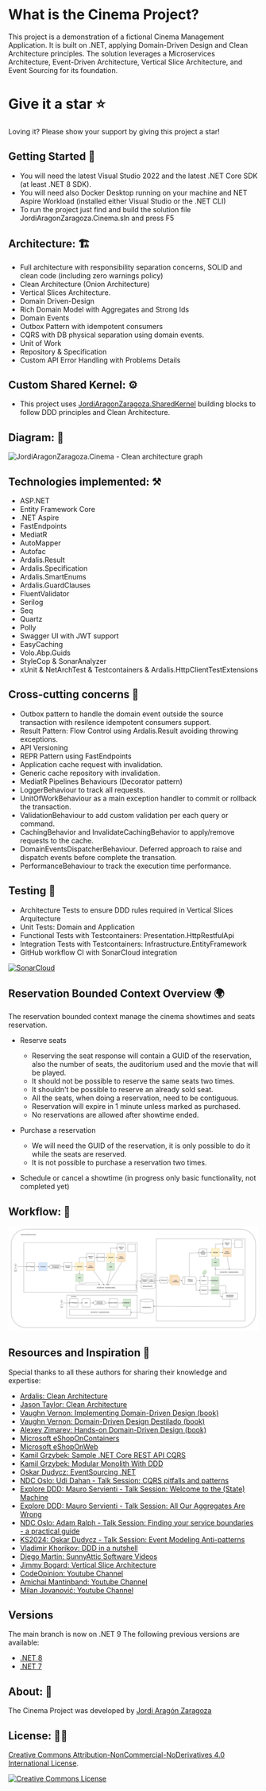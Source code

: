 What is the Cinema Project?
=====================
This project is a demonstration of a fictional Cinema Management Application. It is built on .NET, applying Domain-Driven Design and Clean Architecture principles. The solution leverages a Microservices Architecture, Event-Driven Architecture, Vertical Slice Architecture, and Event Sourcing for its foundation.

# Give it a star ⭐

Loving it? Please show your support by giving this project a star!

## Getting Started 🏃

- You will need the latest Visual Studio 2022 and the latest .NET Core SDK (at least .NET 8 SDK).
- You will need also Docker Desktop running on your machine and NET Aspire Workload (installed either Visual Studio or the .NET CLI)
- To run the project just find and build the solution file JordiAragonZaragoza.Cinema.sln and press F5

## Architecture: 🏗️

- Full architecture with responsibility separation concerns, SOLID and clean code (including zero warnings policy)
- Clean Architecture (Onion Architecture)
- Vertical Slices Architecture.
- Domain Driven-Design 
- Rich Domain Model with Aggregates and Strong Ids
- Domain Events
- Outbox Pattern with idempotent consumers
- CQRS with DB physical separation using domain events. 
- Unit of Work
- Repository & Specification
- Custom API Error Handling with Problems Details

## Custom Shared Kernel: ⚙️
- This project uses [JordiAragonZaragoza.SharedKernel](https://github.com/jordiaragonzaragoza/JordiAragonZaragoza.SharedKernel) building blocks to follow DDD principles and Clean Architecture. 

## Diagram: 📍

![JordiAragonZaragoza.Cinema - Clean architecture graph](./docs/CleanArchitecture.jpg)

## Technologies implemented: ⚒️

- ASP.NET
- Entity Framework Core
- .NET Aspire
- FastEndpoints
- MediatR
- AutoMapper
- Autofac
- Ardalis.Result
- Ardalis.Specification
- Ardalis.SmartEnums
- Ardalis.GuardClauses
- FluentValidator
- Serilog
- Seq
- Quartz
- Polly
- Swagger UI with JWT support
- EasyCaching
- Volo.Abp.Guids
- StyleCop & SonarAnalyzer
- xUnit & NetArchTest & Testcontainers & Ardalis.HttpClientTestExtensions

## Cross-cutting concerns 🏃

- Outbox pattern to handle the domain event outside the source transaction with resilence idempotent consumers support.
- Result Pattern: Flow Control using Ardalis.Result avoiding throwing exceptions.
- API Versioning
- REPR Pattern using FastEndpoints
- Application cache request with invalidation.
- Generic cache repository with invalidation.
- MediatR Pipelines Behaviours (Decorator pattern)
 - LoggerBehaviour to track all requests.
 - UnitOfWorkBehaviour as a main exception handler to commit or rollback the transaction.
 - ValidationBehaviour to add custom validation per each query or command.
 - CachingBehavior and InvalidateCachingBehavior to apply/remove requests to the cache.
 - DomainEventsDispatcherBehaviour. Deferred approach to raise and dispatch events before complete the transation.
 - PerformanceBehaviour to track the execution time performance.

## Testing 🧪

- Architecture Tests to ensure DDD rules required in Vertical Slices Arquitecture
- Unit Tests: Domain and Application
- Functional Tests with Testcontainers: Presentation.HttpRestfulApi
- Integration Tests with Testcontainers: Infrastructure.EntityFramework
- GitHub workflow CI with SonarCloud integration

[![SonarCloud](https://sonarcloud.io/images/project_badges/sonarcloud-white.svg)](https://sonarcloud.io/summary/new_code?id=jordiaragonzaragoza_JordiAragon.Cinema)

## Reservation Bounded Context Overview 🌍

The reservation bounded context manage the cinema showtimes and seats reservation.

- Reserve seats
    - Reserving the seat response will contain a GUID of the reservation, also the number of seats, the auditorium used and the movie that will be played.
    - It should not be possible to reserve the same seats two times.
    - It shouldn't be possible to reserve an already sold seat.
    - All the seats, when doing a reservation, need to be contiguous.
    - Reservation will expire in 1 minute unless marked as purchased.
    - No reservations are allowed after showtime ended.

- Purchase a reservation
    - We will need the GUID of the reservation, it is only possible to do it while the seats are reserved.
    - It is not possible to purchase a reservation two times.

- Schedule or cancel a showtime (in progress only basic functionality, not completed yet)

## Workflow: 📍

![JordiAragonZaragoza.Cinema - workflow graph](./docs/Current.jpg)
 
## Resources and Inspiration 🙏

Special thanks to all these authors for sharing their knowledge and expertise:

- <a href="https://github.com/ardalis/CleanArchitecture" target="_blank">Ardalis: Clean Architecture</a>
- <a href="https://github.com/jasontaylordev/CleanArchitecture" target="_blank">Jason Taylor: Clean Architecture</a>
- <a href="https://www.oreilly.com/library/view/implementing-domain-driven-design/9780133039900/" target="_blank">Vaughn Vernon: Implementing Domain-Driven Design (book)</a>
- <a href="https://kalele.io/books/ddd-destilado/" target="_blank">Vaughn Vernon: Domain-Driven Design Destilado (book)</a>
- <a href="https://www.amazon.com/Hands-Domain-Driven-Design-NET-ebook/dp/B07C5WSR9B" target="_blank">Alexey Zimarev: Hands-on Domain-Driven Design (book)</a>
- <a href="https://github.com/dotnet-architecture/eShopOnContainers" target="_blank">Microsoft eShopOnContainers</a>
- <a href="https://github.com/dotnet-architecture/eShopOnWeb" target="_blank">Microsoft eShopOnWeb</a>
- <a href="https://github.com/kgrzybek/sample-dotnet-core-cqrs-api" target="_blank">Kamil Grzybek: Sample .NET Core REST API CQRS</a>
- <a href="https://github.com/kgrzybek/modular-monolith-with-ddd" target="_blank">Kamil Grzybek: Modular Monolith With DDD</a>
- <a href="https://github.com/oskardudycz/EventSourcing.NetCore" target="_blank">Oskar Dudycz: EventSourcing .NET</a>
- <a href="https://www.youtube.com/watch?v=Lw04HRF8ies" target="_blank">NDC Oslo: Udi Dahan - Talk Session: CQRS pitfalls and patterns</a>
- <a href="https://www.youtube.com/watch?v=26xrX113KZc" target="_blank">Explore DDD: Mauro Servienti - Talk Session: Welcome to the (State) Machine</a>
- <a href="https://www.youtube.com/watch?v=KkzvQSuYd5I" target="_blank">Explore DDD: Mauro Servienti - Talk Session: All Our Aggregates Are Wrong</a>
- <a href="https://www.youtube.com/watch?v=tVnIUZbsxWI" target="_blank">NDC Oslo: Adam Ralph - Talk Session: Finding your service boundaries - a practical guide</a>
- <a href="https://www.confluent.io/events/kafka-summit-london-2024/event-modeling-anti-patterns/" target="_blank">KS2024: Oskar Dudycz - Talk Session: Event Modeling Anti-patterns</a>
- <a href="https://www.youtube.com/watch?v=kPV1SkdSnhE" target="_blank">Vladimir Khorikov: DDD in a nutshell</a>
- <a href="https://odysee.com/@sunnyAtticSoftware:a?view=content" target="_blank">Diego Martin: SunnyAttic Software Videos</a>
- <a href="https://www.youtube.com/watch?v=SUiWfhAhgQw" target="_blank">Jimmy Bogard: Vertical Slice Architecture</a>
- <a href="https://www.youtube.com/@CodeOpinion" target="_blank">CodeOpinion: Youtube Channel</a>
- <a href="https://www.youtube.com/@amantinband" target="_blank">Amichai Mantinband: Youtube Channel</a>
- <a href="https://www.youtube.com/@MilanJovanovicTech" target="_blank">Milan Jovanović: Youtube Channel</a>

## Versions

The main branch is now on .NET 9 The following previous versions are available:
* [.NET 8](https://github.com/jordiaragonzaragoza/JordiAragonZaragoza.Cinema/tree/net8.0)
* [.NET 7](https://github.com/jordiaragonzaragoza/JordiAragonZaragoza.Cinema/tree/net7.0)

## About: 🧐

The Cinema Project was developed by <a href="https://www.linkedin.com/in/jordiaragonzaragoza/" target="_blank">Jordi Aragón Zaragoza</a>

## License: 👮‍♂️

[Creative Commons Attribution-NonCommercial-NoDerivatives 4.0 International License](http://creativecommons.org/licenses/by-nc-nd/4.0/).

[![Creative Commons License](https://i.creativecommons.org/l/by-nc-nd/4.0/88x31.png)](http://creativecommons.org/licenses/by-nc-nd/4.0/)
